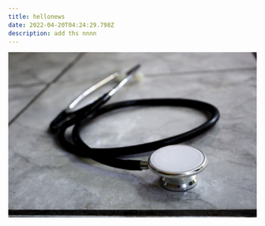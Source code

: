 ```yaml
---
title: hellonews
date: 2022-04-20T04:24:29.798Z
description: add ths nnnn
---
```

![](doctor-g02f6852a4_1280.jpg)